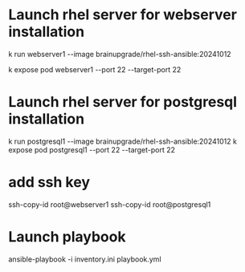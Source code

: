# Launch rhel server for webserver installation
k run webserver1 --image brainupgrade/rhel-ssh-ansible:20241012 

k expose pod webserver1  --port 22 --target-port 22

# Launch rhel server for postgresql installation
k run postgresql1 --image brainupgrade/rhel-ssh-ansible:20241012
k expose pod postgresql1 --port 22 --target-port 22

# add ssh key 
ssh-copy-id root@webserver1
ssh-copy-id root@postgresql1

# Launch playbook
ansible-playbook -i inventory.ini playbook.yml
